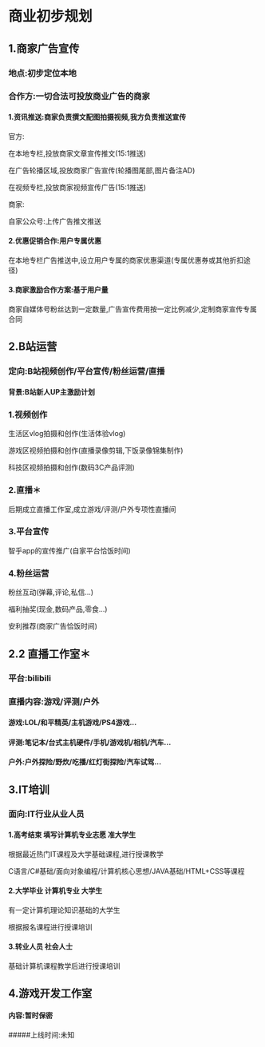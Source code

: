 # 商业初步规划

## 1.商家广告宣传

###	地点:初步定位本地

###	合作方:一切合法可投放商业广告的商家

#### 1.资讯推送:商家负责撰文配图拍摄视频,我方负责推送宣传

官方:

在本地专栏,投放商家文章宣传推文(15:1推送)

在广告轮播区域,投放商家广告宣传(轮播图尾部,图片备注AD)

在视频专栏,投放商家视频宣传广告(15:1推送)

商家:

自家公众号:上传广告推文推送

#### 2.优惠促销合作:用户专属优惠

在本地专栏广告推送中,设立用户专属的商家优惠渠道(专属优惠券或其他折扣途径)

#### 3.商家激励合作方案:基于用户量

商家自媒体号粉丝达到一定数量,广告宣传费用按一定比例减少,定制商家宣传专属合同

## 2.B站运营

### 定向:B站视频创作/平台宣传/粉丝运营/直播

#### 背景:B站新人UP主激励计划

### 1.视频创作

生活区vlog拍摄和创作(生活体验vlog)

游戏区视频拍摄和创作(直播录像剪辑,下饭录像锦集制作)

科技区视频拍摄和创作(数码3C产品评测)

### 2.直播＊

后期成立直播工作室,成立游戏/评测/户外专项性直播间

### 3.平台宣传

智乎app的宣传推广(自家平台恰饭时间)

### 4.粉丝运营

粉丝互动(弹幕,评论,私信...)

福利抽奖(现金,数码产品,零食...)

安利推荐(商家广告恰饭时间)

## 2.2 直播工作室＊

### 平台:bilibili

### 直播内容:游戏/评测/户外

#### 游戏:LOL/和平精英/主机游戏/PS4游戏...

#### 评测:笔记本/台式主机硬件/手机/游戏机/相机/汽车...

#### 户外:户外探险/野炊/吃播/红灯街探险/汽车试驾...

## 3.IT培训

### 面向:IT行业从业人员

#### 1.高考结束 填写计算机专业志愿 准大学生

根据最近热门IT课程及大学基础课程,进行授课教学

C语言/C#基础/面向对象编程/计算机核心思想/JAVA基础/HTML+CSS等课程

#### 2.大学毕业 计算机专业 大学生

有一定计算机理论知识基础的大学生

根据报名课程进行授课培训

#### 3.转业人员 社会人士

基础计算机课程教学后进行授课培训

## 4.游戏开发工作室

#### 内容:暂时保密

#####上线时间:未知





 


















